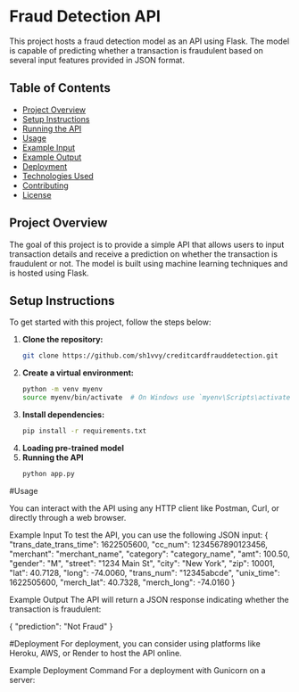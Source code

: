 # Fraud Detection API

This project hosts a fraud detection model as an API using Flask. The model is capable of predicting whether a transaction is fraudulent based on several input features provided in JSON format.

## Table of Contents

- [Project Overview](#project-overview)
- [Setup Instructions](#setup-instructions)
- [Running the API](#running-the-api)
- [Usage](#usage)
- [Example Input](#example-input)
- [Example Output](#example-output)
- [Deployment](#deployment)
- [Technologies Used](#technologies-used)
- [Contributing](#contributing)
- [License](#license)

## Project Overview

The goal of this project is to provide a simple API that allows users to input transaction details and receive a prediction on whether the transaction is fraudulent or not. The model is built using machine learning techniques and is hosted using Flask.

## Setup Instructions

To get started with this project, follow the steps below:

1. **Clone the repository:**
   ```bash
   git clone https://github.com/sh1vvy/creditcardfrauddetection.git
   
2. **Create a virtual environment:**
   ```bash
   python -m venv myenv
   source myenv/bin/activate  # On Windows use `myenv\Scripts\activate`

3. **Install dependencies:**
   ```bash
   pip install -r requirements.txt

4. **Loading pre-trained model**
5. **Running the API**
   ```bash
   python app.py

#Usage

You can interact with the API using any HTTP client like Postman, Curl, or directly through a web browser.

Example Input
To test the API, you can use the following JSON input:
{
    "trans_date_trans_time": 1622505600,
    "cc_num": 1234567890123456,
    "merchant": "merchant_name",
    "category": "category_name",
    "amt": 100.50,
    "gender": "M",
    "street": "1234 Main St",
    "city": "New York",
    "zip": 10001,
    "lat": 40.7128,
    "long": -74.0060,
    "trans_num": "12345abcde",
    "unix_time": 1622505600,
    "merch_lat": 40.7328,
    "merch_long": -74.0160
}

Example Output
The API will return a JSON response indicating whether the transaction is fraudulent:

{
    "prediction": "Not Fraud"
}


#Deployment
For deployment, you can consider using platforms like Heroku, AWS, or Render to host the API online.

Example Deployment Command
For a deployment with Gunicorn on a server:

 
